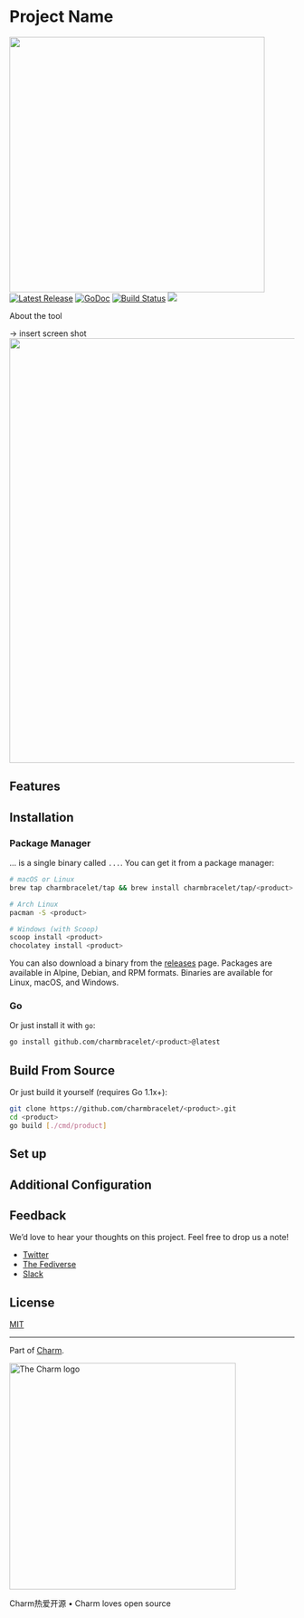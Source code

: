 Project Name
==========

<p>
    <picture>
        <source srcset="https://stuff.charm.sh/" type="image/webp">
        <img style="width: 451px" src="" alt="">
    </picture><br>
    <a href="https://github.com/charmbracelet/soft-serve/releases"><img src="https://img.shields.io/github/release/charmbracelet/soft-serve.svg" alt="Latest Release"></a>
    <a href="https://pkg.go.dev/github.com/charmbracelet/soft-serve?tab=doc"><img src="https://godoc.org/github.com/golang/gddo?status.svg" alt="GoDoc"></a>
    <a href="https://github.com/charmbracelet/soft-serve/actions"><img src="https://github.com/charmbracelet/soft-serve/workflows/build/badge.svg" alt="Build Status"></a>
    <a href="https://nightly.link/charmbracelet/soft-serve/workflows/nightly/main"><img src="https://shields.io/badge/-Nightly%20Builds-orange?logo=hackthebox&logoColor=fff&style=appveyor"/></a>
</p>

About the tool

-> insert screen shot
<img src="" width="750" alt="">

## Features

## Installation

### Package Manager
... is a single binary called `...`. You can get it from a package
manager:

```bash
# macOS or Linux
brew tap charmbracelet/tap && brew install charmbracelet/tap/<product>

# Arch Linux
pacman -S <product>

# Windows (with Scoop)
scoop install <product>
chocolatey install <product>
```

You can also download a binary from the [releases][releases] page. Packages are
available in Alpine, Debian, and RPM formats. Binaries are available for Linux,
macOS, and Windows.

[releases]: https://github.com/charmbracelet/<product>/releases

### Go
Or just install it with `go`:

```bash
go install github.com/charmbracelet/<product>@latest
```

## Build From Source

Or just build it yourself (requires Go 1.1x+):

```bash
git clone https://github.com/charmbracelet/<product>.git
cd <product>
go build [./cmd/product]
```

## Set up

## Additional Configuration

## Feedback

We’d love to hear your thoughts on this project. Feel free to drop us a note!

* [Twitter](https://twitter.com/charmcli)
* [The Fediverse](https://mastodon.technology/@charm)
* [Slack](https://charm.sh/slack)

## License

[MIT](https://github.com/charmbracelet/soft-serve/raw/main/LICENSE)

***

Part of [Charm](https://charm.sh).

<a href="https://charm.sh/"><img alt="The Charm logo" src="https://stuff.charm.sh/charm-badge.jpg" width="400"></a>

Charm热爱开源 • Charm loves open source

